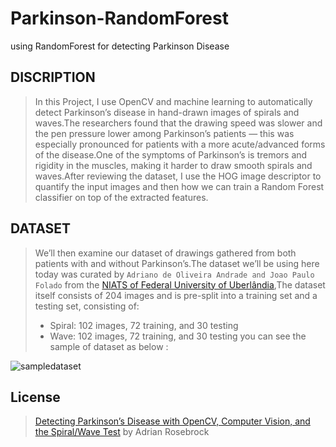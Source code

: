 # Parkinson-RandomForest
using RandomForest for detecting Parkinson Disease
## DISCRIPTION
> In this Project, I use OpenCV and machine learning to automatically detect Parkinson’s disease in hand-drawn images of spirals and waves.The researchers found that the drawing speed was slower and the pen pressure lower among Parkinson’s patients — this was especially pronounced for patients with a more acute/advanced forms of the disease.One of the symptoms of Parkinson’s is tremors and rigidity in the muscles, making it harder to draw smooth spirals and waves.After reviewing the dataset, I use the HOG image descriptor to quantify the input images and then how we can train a Random Forest classifier on top of the extracted features.
>
## DATASET
> We’ll then examine our dataset of drawings gathered from both patients with and without Parkinson’s.The dataset we’ll be using here today was curated by `Adriano de Oliveira Andrade and Joao Paulo Folado` from the [NIATS of Federal University of Uberlândia](http://www.niats.feelt.ufu.br/en/node/81),The dataset itself consists of 204 images and is pre-split into a training set and a testing set, consisting of:
> * Spiral: 102 images, 72 training, and 30 testing
> * Wave: 102 images, 72 training, and 30 testing
> you can see the sample of dataset as below :
>
![sampledataset](https://user-images.githubusercontent.com/53394692/111483162-cc9aee00-8749-11eb-8c84-2a73caf4af36.PNG)









































## License
> [Detecting Parkinson’s Disease with OpenCV, Computer Vision, and the Spiral/Wave Test](https://www.pyimagesearch.com/2019/04/29/detecting-parkinsons-disease-with-opencv-computer-vision-and-the-spiral-wave-test/) by Adrian Rosebrock
